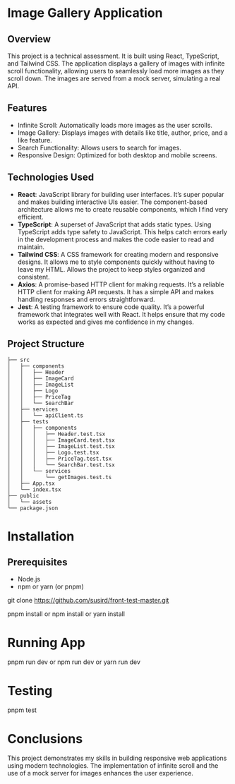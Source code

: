 # Image Gallery Application

## Overview

This project is a technical assessment. It is built using React, TypeScript, and Tailwind CSS. The application displays a gallery of images with infinite scroll functionality, allowing users to seamlessly load more images as they scroll down. The images are served from a mock server, simulating a real API.

## Features

- Infinite Scroll: Automatically loads more images as the user scrolls.
- Image Gallery: Displays images with details like title, author, price, and a like feature.
- Search Functionality: Allows users to search for images.
- Responsive Design: Optimized for both desktop and mobile screens.

## Technologies Used

- **React**: JavaScript library for building user interfaces. It’s super popular and makes building interactive UIs easier. The component-based architecture allows me to create reusable components, which I find very efficient.
- **TypeScript**: A superset of JavaScript that adds static types. Using TypeScript adds type safety to JavaScript. This helps catch errors early in the development process and makes the code easier to read and maintain.
- **Tailwind CSS**: A CSS framework for creating modern and responsive designs. It allows me to style components quickly without having to leave my HTML. Allows the project to keep styles organized and consistent.
- **Axios**: A promise-based HTTP client for making requests. It’s a reliable HTTP client for making API requests. It has a simple API and makes handling responses and errors straightforward.
- **Jest**: A testing framework to ensure code quality. It’s a powerful framework that integrates well with React. It helps ensure that my code works as expected and gives me confidence in my changes.

## Project Structure

```plaintext
├── src
│   ├── components
│   │   ├── Header
│   │   ├── ImageCard
│   │   ├── ImageList
│   │   ├── Logo
│   │   ├── PriceTag
│   │   └── SearchBar
│   ├── services
│   │   └── apiClient.ts
│   ├── tests
│   │   ├── components
│   │   │   ├── Header.test.tsx
│   │   │   ├── ImageCard.test.tsx
│   │   │   ├── ImageList.test.tsx
│   │   │   ├── Logo.test.tsx
│   │   │   ├── PriceTag.test.tsx
│   │   │   └── SearchBar.test.tsx
│   │   └── services
│   │       └── getImages.test.ts
│   ├── App.tsx
│   └── index.tsx
├── public
│   └── assets
└── package.json
```

# Installation

## Prerequisites

- Node.js
- npm or yarn (or pnpm)

git clone https://github.com/susird/front-test-master.git

pnpm install or npm install or yarn install

# Running App

pnpm run dev or npm run dev or yarn run dev

# Testing

pnpm test

# Conclusions

This project demonstrates my skills in building responsive web applications using modern technologies. The implementation of infinite scroll and the use of a mock server for images enhances the user experience.
